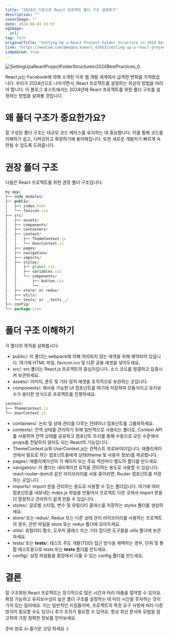 ```yaml
---
title: "2024년 기준으로 React 프로젝트 폴더 구조 설정하기"
description: ""
coverImage: ""
date: 2024-08-03 15:53
ogImage: 
  url: 
tag: Tech
originalTitle: "Setting Up a React Project Folder Structure in 2024 Best Practices"
link: "https://medium.com/@megha.kumari_63653/setting-up-a-react-project-folder-structure-in-2024-best-practices-93c27a49bbfe"
isUpdated: true
---
```






![SettingUpaReactProjectFolderStructurein2024BestPractices_0](/assets/img/SettingUpaReactProjectFolderStructurein2024BestPractices_0.png)

React.js는 Facebook에 의해 소개된 이후 웹 개발 세계에서 급격한 변화를 가져왔습니다. 우리가 2024년으로 나아가면서, React 프로젝트를 설정하는 최상의 방법을 따라야 합니다. 이 블로그 포스트에서는 2024년에 React 프로젝트를 위한 폴더 구조를 설정하는 방법을 살펴볼 것입니다.

# 왜 폴더 구조가 중요한가요?

잘 구성된 폴더 구조는 대규모 코드 베이스를 유지하는 데 중요합니다. 이를 통해 코드를 이해하기 쉽고, 디버깅하고 확장하기에 용이해집니다. 또한 새로운 개발자가 빠르게 숙련될 수 있도록 도와줍니다.

<div class="content-ad"></div>

# 권장 폴더 구조

다음은 React 프로젝트를 위한 권장 폴더 구조입니다:

```js
my-app/
├── node_modules/
├── public/
│   ├── index.html
│   └── favicon.ico
├── src/
│   ├── assets/
│   ├── components/
│   ├── containers/
│   ├── context/
│   │   ├── ThemeContext.js
│   │   └── UserContext.js
│   ├── pages/
│   ├── navigation/
│   ├── imports/
│   ├── styles/
│   │   ├── global.css
│   │   ├── variables.css
│   │   └── components/
│   │       ├── button.css
│   │       └── ...
│   ├── store/ or redux/
│   ├── utils/
│   └── tests/ or __tests__/
├── config/
└── package.json
```

# 폴더 구조 이해하기

<div class="content-ad"></div>

각 폴더의 목적을 살펴봅시다:

- public/: 이 폴더는 webpack에 의해 처리되지 않는 에셋을 위해 예약되어 있습니다. 여기에 HTML 파일, favicon.ico 및 다른 공용 에셋을 넣어두세요.
- src/: src 폴더는 React.js 프로젝트의 중심지입니다. 소스 코드를 청결하고 집중시켜 보관하세요.
- assets/: 이미지, 폰트 및 기타 정적 에셋을 조직적으로 보관하는 곳입니다.
- components/: 재사용 가능한 UI 컴포넌트를 여기에 저장하여 모듈식이고 유지보수가 용이한 방식으로 프로젝트를 진행하세요.

```js
context/
├── ThemeContext.js
└── UserContext.js
```

- containers/: 논리 및 상태 관리를 다루는 컨테이너 컴포넌트를 그룹화하세요.
- contexts/: 전역 상태를 관리하기 위해 일반적으로 사용되는 폴더로, Context API를 사용하여 전역 상태를 공유하고 컴포넌트 트리를 통해 수동으로 모든 수준에서 props를 전달하지 않아도 되는 React의 기능입니다.
- ThemeContext.js와 UserContext.js는 컨텍스트 프로바이더입니다. 애플리케이션에서 필요로 하는 컴포넌트들에게 상태(theme 및 사용자 정보)를 제공합니다.
- pages/: 애플리케이션의 각 페이지 또는 주요 섹션마다 별도의 폴더를 만드세요.
- navigation/: 이 폴더는 내비게이션 로직을 관리하는 용도로 사용할 수 있습니다. react-router-dom과 같은 라이브러리를 사용 중이라면, Router 컴포넌트를 저장하는 곳입니다.
- imports/: import 문을 관리하는 용도로 사용할 수 있는 폴더입니다. 여기에 여러 컴포넌트를 내보내는 index.js 파일을 만들어서 프로젝트 다른 곳에서 import 문을 더 깔끔하고 관리하기 쉽게 만들 수 있습니다.
- styles/: 글로벌 스타일, 변수 및 유틸리티 클래스를 저장하는 styles 폴더를 생성하세요.
- store/ 또는 redux/: Redux 또는 다른 상태 관리 라이브러리를 사용하는 프로젝트의 경우, 관련 파일을 store 또는 redux 폴더에 모아두세요.
- utils/: 유틸리티 함수, 도우미 클래스 또는 기타 잡다한 도구들을 utils 폴더에 보관하세요.
- tests/ 또는 **tests**/: 테스트 주도 개발(TDD) 접근 방식을 채택하는 경우, 단위 및 통합 테스트용으로 tests 또는 **tests** 폴더를 만드세요.
- config/: 설정 파일들을 중앙에서 다룰 수 있는 config 폴더를 만드세요.

<div class="content-ad"></div>

# 결론

잘 구조화된 React 프로젝트는 장기적으로 많은 시간과 머리 아픔을 절약할 수 있어요. 확장 가능하고 유지보수성이 높은 폴더 구조를 설정하는 데 미리 시간을 투자하는 것이 가치 있는 일이에요. 이는 일반적인 지침들이며, 프로젝트의 특정 요구 사항에 따라 다른 방식이 필요할 수도 있으니 추가 조치가 필요할 수 있어요. 항상 최신 문서와 모법을 참고하여 가장 정확한 정보를 얻어보세요.

준비 완료 👍 즐거운 코딩 하세요 :)
